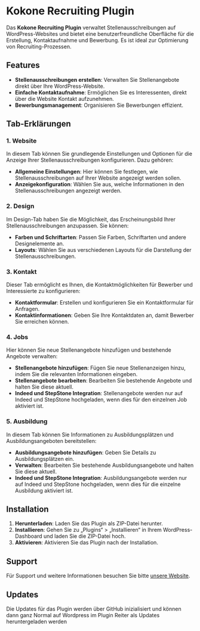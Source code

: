 # Kokone Recruiting Plugin

Das **Kokone Recruiting Plugin** verwaltet Stellenausschreibungen auf WordPress-Websites und bietet eine benutzerfreundliche Oberfläche für die Erstellung, Kontaktaufnahme und Bewerbung. Es ist ideal zur Optimierung von Recruiting-Prozessen.

## Features

- **Stellenausschreibungen erstellen**: Verwalten Sie Stellenangebote direkt über Ihre WordPress-Website.
- **Einfache Kontaktaufnahme**: Ermöglichen Sie es Interessenten, direkt über die Website Kontakt aufzunehmen.
- **Bewerbungsmanagement**: Organisieren Sie Bewerbungen effizient.

## Tab-Erklärungen

### 1. **Website**

In diesem Tab können Sie grundlegende Einstellungen und Optionen für die Anzeige Ihrer Stellenausschreibungen konfigurieren. Dazu gehören:

- **Allgemeine Einstellungen**: Hier können Sie festlegen, wie Stellenausschreibungen auf Ihrer Website angezeigt werden sollen.
- **Anzeigekonfiguration**: Wählen Sie aus, welche Informationen in den Stellenausschreibungen angezeigt werden.

### 2. **Design**

Im Design-Tab haben Sie die Möglichkeit, das Erscheinungsbild Ihrer Stellenausschreibungen anzupassen. Sie können:

- **Farben und Schriftarten**: Passen Sie Farben, Schriftarten und andere Designelemente an.
- **Layouts**: Wählen Sie aus verschiedenen Layouts für die Darstellung der Stellenausschreibungen.

### 3. **Kontakt**

Dieser Tab ermöglicht es Ihnen, die Kontaktmöglichkeiten für Bewerber und Interessierte zu konfigurieren:

- **Kontaktformular**: Erstellen und konfigurieren Sie ein Kontaktformular für Anfragen.
- **Kontaktinformationen**: Geben Sie Ihre Kontaktdaten an, damit Bewerber Sie erreichen können.

### 4. **Jobs**

Hier können Sie neue Stellenangebote hinzufügen und bestehende Angebote verwalten:

- **Stellenangebote hinzufügen**: Fügen Sie neue Stellenanzeigen hinzu, indem Sie die relevanten Informationen eingeben.
- **Stellenangebote bearbeiten**: Bearbeiten Sie bestehende Angebote und halten Sie diese aktuell.
- **Indeed und StepStone Integration**: Stellenangebote werden nur auf Indeed und StepStone hochgeladen, wenn dies für den einzelnen Job aktiviert ist.

### 5. **Ausbildung**

In diesem Tab können Sie Informationen zu Ausbildungsplätzen und Ausbildungsangeboten bereitstellen:

- **Ausbildungsangebote hinzufügen**: Geben Sie Details zu Ausbildungsplätzen ein.
- **Verwalten**: Bearbeiten Sie bestehende Ausbildungsangebote und halten Sie diese aktuell.
- **Indeed und StepStone Integration**: Ausbildungsangebote werden nur auf Indeed und StepStone hochgeladen, wenn dies für die einzelne Ausbildung aktiviert ist.

## Installation

1. **Herunterladen**: Laden Sie das Plugin als ZIP-Datei herunter.
2. **Installieren**: Gehen Sie zu „Plugins“ > „Installieren“ in Ihrem WordPress-Dashboard und laden Sie die ZIP-Datei hoch.
3. **Aktivieren**: Aktivieren Sie das Plugin nach der Installation.

## Support

Für Support und weitere Informationen besuchen Sie bitte [unsere Website](https://kokone.de).

## Updates

Die Updates für das Plugin werden über GitHub inizialisiert und können dann ganz Normal auf Wordpress im Plugin Reiter als Updates heruntergeladen werden
